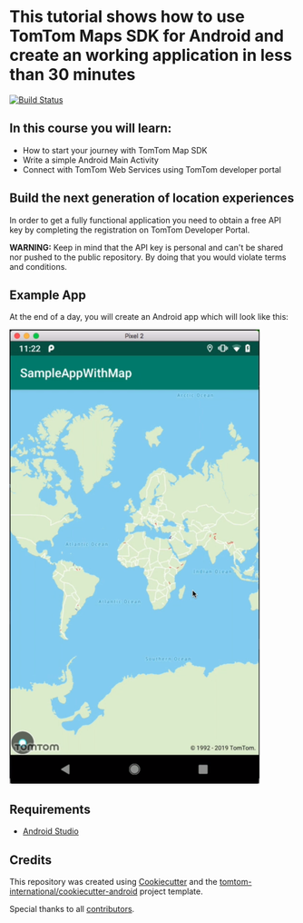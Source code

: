 # This tutorial shows how to use TomTom Maps SDK for Android and create an working application in less than 30 minutes
[![Build Status](https://travis-ci.org/tomtom-international-labs/maps-sdk-android-display-a-map-template.svg?branch=master)](https://travis-ci.org/tomtom-international-labs/maps-sdk-android-display-a-map-template)

## In this course you will learn:

* How to start your journey with TomTom Map SDK
* Write a simple Android Main Activity
* Connect with TomTom Web Services using TomTom developer portal

## Build the next generation of location experiences

In order to get a fully functional application you need to obtain a free API key by completing the registration on TomTom Developer Portal.

**WARNING:** Keep in mind that the API key is personal and can't be shared nor pushed to the public repository. By doing that you would violate terms and conditions.

## Example App

At the end of a day, you will create an Android app which will look like this:

![0-example-app](assets/0-example-app.png)

## Requirements

* [Android Studio](https://developer.android.com/studio)

## Credits

This repository was created using [Cookiecutter](https://github.com/cookiecutter/cookiecutter) and the [tomtom-international/cookiecutter-android](https://github.com/tomtom-international/cookiecutter-android) project template.

Special thanks to all [contributors](https://github.com/tomtom-international-labs/maps-sdk-android-display-a-map/blob/master/CONTRIBUTORS.md).

